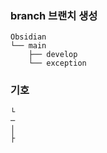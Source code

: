 ### branch 브랜치 생성

```
Obsidian
└── main
    ├── develop
    └── exception
```

### 기호

```
└
─
│ 
├

```